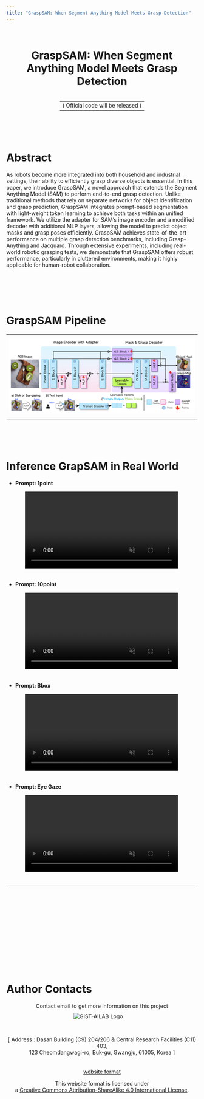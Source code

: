```yaml
---
title: "GraspSAM: When Segment Anything Model Meets Grasp Detection"
---
```

<br>
<head>
    <!-- <style>
        figure {
            border: 1px #cccccc solid;
            padding: 4px;
            margin: auto;
        }
        figcaption {
            background-color: black;
            color: white;
            font-style: italic;
            padding: 2px;
            text-align: center;
        }
        /* <figure>
            <img src="pic_trulli.jpg" alt="Trulli" style="width:100%">
            <figcaption>Fig.1 - Trulli, Puglia, Italy</figcaption>
        </figure> */
    </style> -->
    <!-- <style type="text/css">
        .avoid {
            page-break-inside: avoid !important;
            margin: 4px 0 4px 0;  /* to keep the page break from cutting too close to the text in the div */
        }
    </style> -->
    <!-- <img src="./assets/~.png" alt="AILAB GAER Logo" style="float: left; margin: 10px 20px 10px 0px;" width="40%"/> -->
</head>

<center>
    <h1 style="display: block;">
        GraspSAM: When Segment Anything Model Meets Grasp Detection<br>
    </h1>
    <!-- <br> -->
    <!-- published in in 24' IEEE RA-L <br> -->
    <!-- <br> -->
    <!-- Authors ---- ---- ---- ----      ---- ---- ---- ----      ---- ---- ---- ----      ---- ---- ---- ---- -->
    <!-- <table style="border: none; display: initial;"> -->
        <!-- <tbody>
            <tr style="border: none;">
                <td style="border: none;"><a href="mailto:sangjun7@gm.gist.ac.kr">Sangjun Noh</a><sup>*</sup></td>
                <td style="border: none;"><a href="mailto:raeyo@gm.gist.ac.kr">Raeyoung Kang</a><sup>*</sup></td>
                <td style="border: none;"><a href="mailto:ailab.ktw@gm.gist.ac.kr">Taewon Kim</a><sup>*</sup></td>
                <td style="border: none;"><a href="mailto:shback@gm.gist.ac.kr">Seunghyeok Back</a></td>
                <td style="border: none;"><a href="mailto:bakseongho@gm.gist.ac.kr">Seongho Bak</a></td>
                <td style="border: none;"><a href="mailto:kyoobinlee@gist.ac.kr">Kyoobin Lee</a><sup>†</sup></td>
            </tr>
        </tbody>
    </table> -->
    <!-- <br> -->
    <!-- <table style="border: none; display: initial;">
        <tbody>
            <tr style="border: none;">
                <td style="border: none;">
                    <sup>†</sup>Corresponding author
                </td>
            </tr>
        </tbody> -->
    <!-- </table> -->
    <!-- <br> -->
    <!-- <table style="border: none; display: initial;">
        <tbody>
            <tr style="border: none;">
                    <sup>1</sup>Gwangju Institute of Science and Technology (GIST)
            </tr>
        </tbody>
    </table> -->
    <!-- <br> -->
    <!-- <br> -->
    <!-- Links ---- ---- ---- ----      ---- ---- ---- ----      ---- ---- ---- ----      ---- ---- ---- ---- -->
    <!-- <table style="border: none; display: initial;"> -->
        <!-- <tbody> -->
            <!-- <tr style="border: none;"> -->
                <!-- <td style="border: none;"> -->
                    <!-- <a href="https://ieeexplore.ieee.org/document/10417128" style="color: #ffffff"> -->
                        <!-- <div class="link_button"> -->
                            <!-- <i class="bi bi-file-earmark-richtext"></i> Paper -->
                        <!-- </div> -->
                    <!-- </a> -->
                <!-- </td> -->
                <!-- <td style="border: none;"></td> intervals -->
                <!-- <td style="border: none;"></td> intervals -->
                <!-- <td style="border: none; display: initial;"> -->
                    <!-- <a href="https://github.com/gist-ailab/uop-net" style="color: #ffffff"> -->
                        <!-- <div class="link_button"> -->
                            <!-- <center> -->
                            <!-- <i class="bi bi-github"></i> Code / Dataset -->
                            <!-- </center> -->
                        <!-- </div> -->
                    <!-- </a> -->
                <!-- </td> -->
            <!-- </tr> -->
        <!-- </tbody> -->
    <!-- </table> -->
    <br>
    <table style="border: none; display: initial;">
        <tbody>
            <tr style="border: none;">
                <td style="border: none;">( Official code will be released )</td>
            </tr>
        </tbody>
    </table>
    <!-- <br> -->
    <!-- <br> -->
    <!-- <br> -->
    <!-- <br> -->
    <!-- PT video ---- ---- ---- ----      ---- ---- ---- ----      ---- ---- ---- ----      ---- ---- ---- ---- -->
    <!-- <video width="75%" controls autoplay muted loop> -->
        <!-- <source src="./assets/20230901_Home-DataGeneration_01.mp4" type="video/mp4">            TODO: add presentation video -->
        <!-- Your browser does not support the video tag. -->
    <!-- </video>  -->
</center>

<br>
<br>
<br>
<br>

<!-- Paper contents ---- ---- ---- ----      ---- ---- ---- ----      ---- ---- ---- ----      ---- ---- ---- ---- -->

# Abstract

  As robots become more integrated into both household and industrial settings, their ability to efficiently grasp diverse objects is essential. In this paper, we introduce GraspSAM, a novel approach that extends the Segment Anything Model (SAM) to perform end-to-end grasp detection. Unlike traditional methods that rely on separate networks for object identification and grasp prediction, GraspSAM integrates prompt-based segmentation with light-weight token learning to achieve both tasks within an unified framework. We utilize the adapter for SAM’s image encoder and a modified decoder with additional MLP layers, allowing the model to predict object masks and grasp poses efficiently. GraspSAM achieves state-of-the-art performance on multiple grasp detection benchmarks, including Grasp-Anything and Jacquard. Through extensive experiments, including real-world robotic grasping tests, we demonstrate that GraspSAM offers robust performance, particularly in cluttered environments, making it highly applicable for human-robot collaboration.


<br>
<br>
<br>
<br>

# GraspSAM Pipeline

<!-- TODO: add image -->

<center>
    <table style="border: none; display: initial;">
        <tbody>
            <tr style="border: none;">
                <td style="border: none;">
                    <img src="./assets/model.png" alt="GraspSAM Pipeline abs" style="margin: 10px 20px 10px 0px;" width="100%"/>
                </td>
                <!-- <td style="border: none;">
                    <img src="./assets/image/uop_pipeline_1.png" alt="UOP Pipeline 1" style="margin: 10px 20px 10px 0px;" width="100%"/>
                </td> -->
                <!-- <td style="border: none;">
                    <img src="./assets/image/uop_pipeline_2.png" alt="UOP Pipeline 2" style="margin: 10px 20px 10px 0px;" width="100%"/>
                </td> -->
            </tr>
        </tbody>
    </table>
</center>

<br>
<br>
<br>
<br>

# Inference GrapSAM in Real World

<!-- <br> -->

<!-- ## Prompt: 10point -->
- **Prompt: 1point**


<center>
    <table style="border: none; display: initial;">
        <tbody>
            <tr style="border: none;">
                <video width="80%" controls play muted loop>
                    <source src="./assets/1point.mp4" type="video/mp4">
                    Your browser does not support the video tag.
                </video> 
            </tr>
        </tbody>
    </table>
</center>

<br>


- **Prompt: 10point**


<!-- <center>
    <video width="75%" autoplay muted loop>
        <source src="./assets/20230901_Home-DataGeneration_02.mp4" type="video/mp4">
        Your browser does not support the video tag.
    </video> 
</center> -->
<center>
    <table style="border: none; display: initial;">
        <tbody>
            <tr style="border: none;">
                <!-- <td style="border: none;">
                    <img src="./assets/image/inference_result/1_mustard.png" alt="Inference Result 1" style="margin: 10px 20px 10px 0px;" width="100%"/>
                </td>
                <td style="border: none;">
                    <img src="./assets/image/inference_result/1_mustard.gif" alt="Inference Result 1 gif" style="margin: 10px 20px 10px 0px;" width="100%"/>
                </td> -->
                <!-- <video width="28.125%" autoplay muted loop>
                    <source src="./assets/10point_robot_1.mp4" type="video/mp4">
                    Your browser does not support the video tag.
                </video> 
                <video width="50%" autoplay muted loop>
                    <source src="./assets/10point_screen.mp4" type="video/mp4">
                    Your browser does not support the video tag.
                </video>  -->
                <video width="80%" autoplay muted loop>
                    <source src="./assets/10point_1.mp4" type="video/mp4">
                    Your browser does not support the video tag.
                </video> 
            </tr>
        </tbody>
    </table>
</center>
<br>


- **Prompt: Bbox**

<center>
    <table style="border: none; display: initial;">
        <tbody>
            <tr style="border: none;">
                <video width="80%" autoplay muted loop>
                    <source src="./assets/bbox.mp4" type="video/mp4">
                    Your browser does not support the video tag.
                </video> 
            </tr>
        </tbody>
    </table>
</center>

<br>

- **Prompt: Eye Gaze**

<center>
    <table style="border: none; display: initial;">
        <tbody>
            <tr style="border: none;">
                <video width="80%" autoplay muted loop>
                    <source src="./assets/gaze.mp4" type="video/mp4">
                    Your browser does not support the video tag.
                </video> 
            </tr>
        </tbody>
    </table>
</center>

<br>

<!-- ## Additional Inference Results

- **Chips can (YCB Object)**

<center>
<img src="./assets/image/additional_result/1_Chips can (YCB Object).png" alt="Additional Result 1" style="margin: 10px 20px 10px 0px;" width="75%"/>
</center>
<br>

- **Soap tray (Novel Household Object)**

<center>
<img src="./assets/image/additional_result/2_Soap tray (Novel Household Object).png" alt="Additional Result 2" style="margin: 10px 20px 10px 0px;" width="75%"/>
</center>
<br>

- **Duct tape (Novel Household Object)**

<center>
<img src="./assets/image/additional_result/3_Duct tape (Novel Household Object).png" alt="Additional Result 3" style="margin: 10px 20px 10px 0px;" width="75%"/>
</center>
<br>

- **Watering can (Novel Household Object)**

<center>
<img src="./assets/image/additional_result/4_Watering can (Novel Household Object).png" alt="Additional Result 4" style="margin: 10px 20px 10px 0px;" width="75%"/>
</center>
<br>

- **Wooden bowl (Novel Household Object)**

<center>
<img src="./assets/image/additional_result/5_Wooden bowl (Novel Household Object).png" alt="Additional Result 5" style="margin: 10px 20px 10px 0px;" width="75%"/>
</center>
<br> -->

<!-- <br> -->
<!-- <br> -->
<!-- <br> -->
<!-- <br> -->
<!-- <hr style="border: solid 1px #c80000;"> -->
<hr style="#c80000;">
<br>
<br>
<br>
<br>

<!-- # Citation

```
@article{noh2023learning,
  title={Learning to Place Unseen Objects Stably using a Large-scale Simulation},
  author={Noh, Sangjun and Kang, Raeyoung and Kim, Taewon and Back, Seunghyeok and Bak, Seongho and Lee, Kyoobin},
  journal={arXiv preprint arXiv:2303.08387},
  year={2023}
}
``` -->

<br>
<br>
<br>
<br>

<!-- # Acknowledgements

  This work was fully supported by the Korea Institute for Advancement of Technology (KIAT) grant funded by the Korea Government (MOTIE) (Project Name: Shared autonomy based on deep reinforcement learning for responding intelligently to unfixed environments such as robotic assembly tasks, Project Number: 20008613).
  This work was also partially supported by the HPC Support project of the Korea Ministry of Science and ICT and NIPA. -->

<br>
<br>
<br>
<br>

# Author Contacts

<center>
Contact email to get more information on this project<br>
<!-- GIST 광주과학기술원 ([gist.ac.kr](https://www.gist.ac.kr/kr/main.html)) | AILAB GIST AILAB  -->
</center>
<center>
<!-- <img src="./assets/~.png" alt="AILAB GAER Logo" style="margin: 10px 20px 10px 0px;" width="40%"/>
<br> -->
<img src="./assets/image/GIST-AILAB.png" alt="GIST-AILAB Logo" style="margin: 10px 20px 10px 0px;" width="40%"/>
<br>
</center>

<br>
<br>

<center>
    [ Address : Dasan Building (C9) 204/206 & Central Research Facilities (C11) 403, <br>
    123 Cheomdangwagi-ro, Buk-gu, Gwangju, 61005, Korea ]
</center>

<br>
<br>

<footer class="footer">
  <div class="container">
    <div class="content has-text-centered">
      <!-- <a class="icon-link"
         href="./static/videos/nerfies_paper.pdf">
        <i class="fas fa-file-pdf"></i>
      </a> -->
      <center>
        <a class="icon-link" href="https://github.com/keunhong" class="external-link" disabled>website format
            <i class="fab fa-github"></i>
        </a>
      </center>
    </div>
    <div class="columns is-centered">
      <div class="column is-8">
        <div class="content">
          <center>
          <p>
            This website format is licensed under <br>
            a <a rel="license" href="http://creativecommons.org/licenses/by-sa/4.0/">Creative Commons Attribution-ShareAlike 4.0 International License</a>.
          </p>
          </center>
          <!-- <p>
            This means you are free to borrow the <a
              href="https://github.com/nerfies/nerfies.github.io">source code</a> of this website,
            we just ask that you link back to this page in the footer.
            Please remember to remove the analytics code included in the header of the website which
            you do not want on your website.
          </p> -->
        </div>
      </div>
    </div>
  </div>
</footer>

